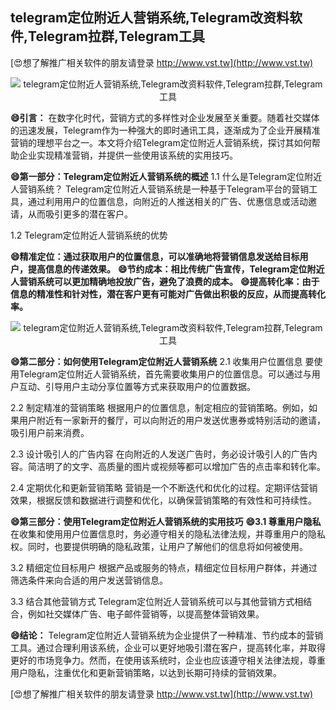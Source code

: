 ## **telegram定位附近人营销系统,Telegram改资料软件,Telegram拉群,Telegram工具**

[😍想了解推广相关软件的朋友请登录 http://www.vst.tw](http://www.vst.tw)

 <center><img src="https://vst.tw/MP4/tuiguang/png/8.png" alt="telegram定位附近人营销系统,Telegram改资料软件,Telegram拉群,Telegram工具"></center>

**😄引言：**
在数字化时代，营销方式的多样性对企业发展至关重要。随着社交媒体的迅速发展，Telegram作为一种强大的即时通讯工具，逐渐成为了企业开展精准营销的理想平台之一。本文将介绍Telegram定位附近人营销系统，探讨其如何帮助企业实现精准营销，并提供一些使用该系统的实用技巧。

**😄第一部分：Telegram定位附近人营销系统的概述**
1.1 什么是Telegram定位附近人营销系统？
Telegram定位附近人营销系统是一种基于Telegram平台的营销工具，通过利用用户的位置信息，向附近的人推送相关的广告、优惠信息或活动邀请，从而吸引更多的潜在客户。

1.2 Telegram定位附近人营销系统的优势

**😄精准定位：通过获取用户的位置信息，可以准确地将营销信息发送给目标用户，提高信息的传递效果。**
**😄节约成本：相比传统广告宣传，Telegram定位附近人营销系统可以更加精确地投放广告，避免了浪费的成本。**
**😄提高转化率：由于信息的精准性和针对性，潜在客户更有可能对广告做出积极的反应，从而提高转化率。**

 <center><img src="https://vst.tw/MP4/tuiguang/png/2.png" alt="telegram定位附近人营销系统,Telegram改资料软件,Telegram拉群,Telegram工具"></center>

**😄第二部分：如何使用Telegram定位附近人营销系统**
2.1 收集用户位置信息
要使用Telegram定位附近人营销系统，首先需要收集用户的位置信息。可以通过与用户互动、引导用户主动分享位置等方式来获取用户的位置数据。

2.2 制定精准的营销策略
根据用户的位置信息，制定相应的营销策略。例如，如果用户附近有一家新开的餐厅，可以向附近的用户发送优惠券或特别活动的邀请，吸引用户前来消费。

2.3 设计吸引人的广告内容
在向附近的人发送广告时，务必设计吸引人的广告内容。简洁明了的文字、高质量的图片或视频等都可以增加广告的点击率和转化率。

2.4 定期优化和更新营销策略
营销是一个不断迭代和优化的过程。定期评估营销效果，根据反馈和数据进行调整和优化，以确保营销策略的有效性和可持续性。

**😄第三部分：使用Telegram定位附近人营销系统的实用技巧**
**😄3.1 尊重用户隐私**
在收集和使用用户位置信息时，务必遵守相关的隐私法律法规，并尊重用户的隐私权。同时，也要提供明确的隐私政策，让用户了解他们的信息将如何被使用。

3.2 精细定位目标用户
根据产品或服务的特点，精细定位目标用户群体，并通过筛选条件来向合适的用户发送营销信息。

3.3 结合其他营销方式
Telegram定位附近人营销系统可以与其他营销方式相结合，例如社交媒体广告、电子邮件营销等，以提高整体营销效果。

**😄结论：**
Telegram定位附近人营销系统为企业提供了一种精准、节约成本的营销工具。通过合理利用该系统，企业可以更好地吸引潜在客户，提高转化率，并取得更好的市场竞争力。然而，在使用该系统时，企业也应该遵守相关法律法规，尊重用户隐私，注重优化和更新营销策略，以达到长期可持续的营销效果。

[😍想了解推广相关软件的朋友请登录 http://www.vst.tw](http://www.vst.tw)



